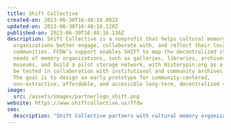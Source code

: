 ```yaml
---
title: Shift Collective
created-on: 2023-06-30T16:48:16.082Z
updated-on: 2023-06-30T16:48:16.120Z
published-on: 2023-06-30T16:48:16.136Z
description: Shift Collective is a nonprofit that helps cultural memory
  organizations better engage, collaborate with, and reflect their local
  communities. FFDW’s support enables SHIFT to map the decentralized storage
  needs of memory organizations, such as galleries, libraries, archives and
  museums, and build a pilot storage network, with Historypin.org as a basis, to
  be tested in collaboration with institutional and community archives partners.
  The goal is to design an early prototype for community-centered,
  non-extractive, affordable, and accessible long-term, decentralized storage.
image:
  src: /assets/images/partnerlogo_shift.png
website: https://www.shiftcollective.us/ffdw
seo:
  description: "Shift Collective partners with cultural memory organizations to build community-centered decentralized storage solutions, making archives more accessible and sustainable."
---
```

